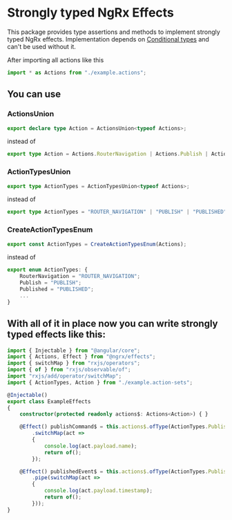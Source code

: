 # Strongly typed NgRx Effects

This package provides type assertions and methods to implement strongly typed NgRx effects. Implementation depends on [Conditional types](https://github.com/Microsoft/TypeScript/pull/21316) and can't be used without it.

After importing all actions like this
```ts
import * as Actions from "./example.actions";
```

## You can use

### ActionsUnion
```ts
export declare type Action = ActionsUnion<typeof Actions>;
```
instead of
```ts
export type Action = Actions.RouterNavigation | Actions.Publish | Actions.Published | ...
```
### ActionTypesUnion
```ts
export type ActionTypes = ActionTypesUnion<typeof Actions>;
```
instead of
```ts
export type ActionTypes = "ROUTER_NAVIGATION" | "PUBLISH" | "PUBLISHED" ...
```
### CreateActionTypesEnum
```ts
export const ActionTypes = CreateActionTypesEnum(Actions);
```
instead of
```ts
export enum ActionTypes: {
    RouterNavigation = "ROUTER_NAVIGATION";
    Publish = "PUBLISH";
    Published = "PUBLISHED";
    ...
}
```

## With all of it in place now you can write strongly typed effects like this:

```ts
import { Injectable } from "@angular/core";
import { Actions, Effect } from "@ngrx/effects";
import { switchMap } from "rxjs/operators";
import { of } from "rxjs/observable/of";
import "rxjs/add/operator/switchMap";
import { ActionTypes, Action } from "./example.action-sets";

@Injectable()
export class ExampleEffects
{
    constructor(protected readonly actions$: Actions<Action>) { }

    @Effect() publishCommand$ = this.actions$.ofType(ActionTypes.Publish)
        .switchMap(act =>
        {
            console.log(act.payload.name);
            return of();
        });

    @Effect() publishedEvent$ = this.actions$.ofType(ActionTypes.Published)
        .pipe(switchMap(act =>
        {
            console.log(act.payload.timestamp);
            return of();
        }));
}
```